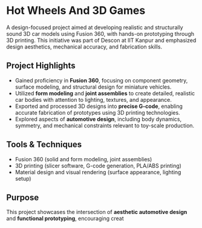 # Hot Wheels And 3D Games

A design-focused project aimed at developing realistic and structurally sound 3D car models using Fusion 360, with hands-on prototyping through 3D printing. This initiative was part of Descon at IIT Kanpur and emphasized design aesthetics, mechanical accuracy, and fabrication skills.

## Project Highlights

- Gained proficiency in **Fusion 360**, focusing on component geometry, surface modeling, and structural design for miniature vehicles.
- Utilized **form modeling** and **joint assemblies** to create detailed, realistic car bodies with attention to lighting, textures, and appearance.
- Exported and processed 3D designs into **precise G-code**, enabling accurate fabrication of prototypes using 3D printing technologies.
- Explored aspects of **automotive design**, including body dynamics, symmetry, and mechanical constraints relevant to toy-scale production.

## Tools & Techniques

- Fusion 360 (solid and form modeling, joint assemblies)
- 3D printing (slicer software, G-code generation, PLA/ABS printing)
- Material design and visual rendering (surface appearance, lighting setup)

## Purpose

This project showcases the intersection of **aesthetic automotive design** and **functional prototyping**, encouraging creat
